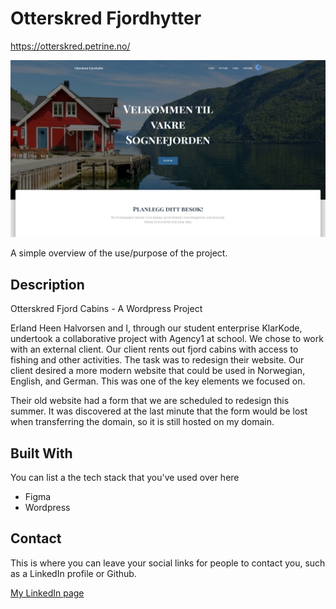 
# Otterskred Fjordhytter
https://otterskred.petrine.no/

![image](./media/otterskred_thumbnail.png)

A simple overview of the use/purpose of the project.

## Description

Otterskred Fjord Cabins - A Wordpress Project

Erland Heen Halvorsen and I, through our student enterprise KlarKode, undertook a collaborative project with Agency1 at school. We chose to work with an external client. Our client rents out fjord cabins with access to fishing and other activities. The task was to redesign their website. Our client desired a more modern website that could be used in Norwegian, English, and German. This was one of the key elements we focused on.

Their old website had a form that we are scheduled to redesign this summer. It was discovered at the last minute that the form would be lost when transferring the domain, so it is still hosted on my domain.


## Built With

You can list a the tech stack that you've used over here
- Figma 
- Wordpress



## Contact

This is where you can leave your social links for people to contact you, such as a LinkedIn profile or 
Github.

[My LinkedIn page](https://www.linkedin.com/in/petrine-lynghaug/)